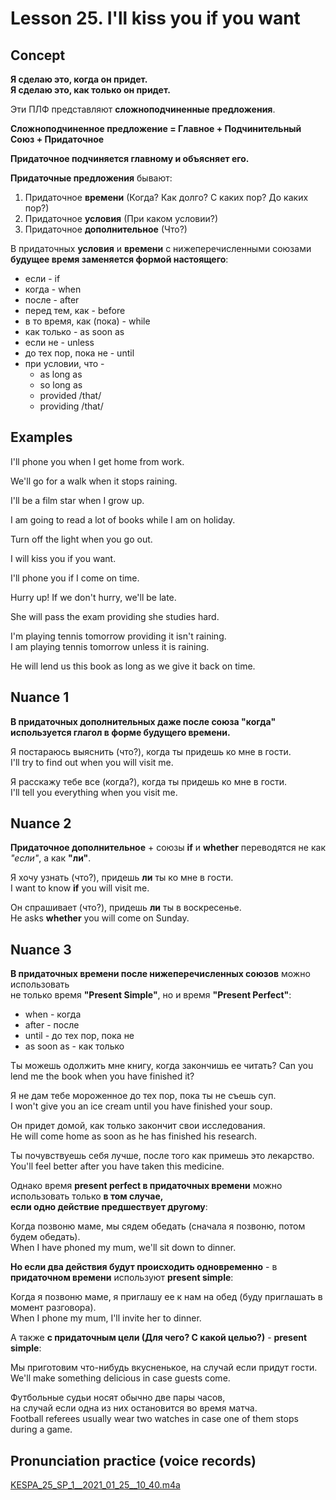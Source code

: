 # Lesson 25. I'll kiss you if you want


## Concept

**Я сделаю это, когда он придет.**  
**Я сделаю это, как только он придет.**  

Эти ПЛФ представляют **сложноподчиненные предложения**.

**Сложноподчиненное предложение = Главное + Подчинительный Союз + Придаточное**  

**Придаточное подчиняется главному и объясняет его.**  

**Придаточные предложения** бывают:
1. Придаточное **времени** (Когда? Как долго? С каких пор? До каких пор?)
2. Придаточное **условия** (При каком условии?)
3. Придаточное **дополнительное** (Что?)


В придаточных **условия** и **времени** с нижеперечисленными союзами  
**будущее время заменяется формой настоящего**: 
* если - if
* когда - when
* после - after
* перед тем, как - before
* в то время, как (пока) - while
* как только - as soon as
* если не - unless
* до тех пор, пока не - until
* при условии, что - 
    * as long as
    * so long as
    * provided /that/
    * providing /that/


## Examples

I'll phone you when I get home from work.  

We'll go for a walk when it stops raining.  

I'll be a film star when I grow up.  

I am going to read a lot of books while I am on holiday.  

Turn off the light when you go out.  

I will kiss you if you want.  

I'll phone you if I come on time.  

Hurry up! If we don't hurry, we'll be late.  

She will pass the exam providing she studies hard.  

I'm playing tennis tomorrow providing it isn't raining.  
I am playing tennis tomorrow unless it is raining.  

He will lend us this book as long as we give it back on time.  


## Nuance 1 

**В придаточных дополнительных даже после союза "когда" используется глагол в форме будущего времени.**  

Я постараюсь выяснить (что?), когда ты придешь ко мне в гости.  
I'll try to find out when you will visit me.  

Я расскажу тебе все (когда?), когда ты придешь ко мне в гости.  
I'll tell you everything when you visit me.  

## Nuance 2

**Придаточное дополнительное** + союзы **if** и **whether** переводятся не как _"если"_, а как **"ли"**.  

Я хочу узнать (что?), придешь **ли** ты ко мне в гости.   
I want to know **if** you will visit me.  

Он спрашивает (что?), придешь **ли** ты в воскресенье.  
He asks **whether** you will come on Sunday.  


## Nuance 3

**В придаточных времени после нижеперечисленных союзов** можно использовать  
не только время **"Present Simple"**, но и время **"Present Perfect"**:
* when - когда
* after - после
* until - до тех пор, пока не
* as soon as - как только

Ты можешь одолжить мне книгу, когда закончишь ее читать?
Can you lend me the book when you have finished it?

Я не дам тебе мороженное до тех пор, пока ты не съешь суп.  
I won't give you an ice cream until you have finished your soup.  

Он придет домой, как только закончит свои исследования.  
He will come home as soon as he has finished his research.  

Ты почувствуешь себя лучше, после того как примешь это лекарство.  
You'll feel better after you have taken this medicine.  


Однако время **present perfect в придаточных времени** можно использовать только **в том случае,  
если одно действие предшествует другому**:  

Когда  позвоню маме, мы сядем обедать (сначала я позвоню, потом будем обедать).  
When I have phoned my mum, we'll sit down to dinner.  

**Но если два действия будут происходить одновременно** - в **придаточном времени** используют **present simple**:

Когда я позвоню маме, я приглашу ее к нам на обед (буду приглашать в момент разговора).  
When I phone my mum, I'll invite her to dinner.

А также **с придаточным цели (Для чего? С какой целью?)** - **present simple**:

Мы приготовим что-нибудь вкусненькое, на случай если придут гости.  
We'll make something delicious in case guests come.

Футбольные судьи носят обычно две пары часов,  
на случай если одна из них остановится во время матча.  
Football referees usually wear two watches in case one of them stops during a game.  


## Pronunciation practice (voice records)
[KESPA_25_SP_1__2021_01_25__10_40.m4a](https://mega.nz/file/440CibRD#7z5_rh5zSM1I_mRL5PQxSoqeE0xc6W6uvSg0XrKrREc)  
